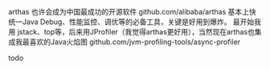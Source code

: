 

arthas 也许会成为中国最成功的开源软件 
github.com/alibaba/arthas 
基本上快统一Java Debug、性能监控、调优等的必备工具，关键是好用到爆炸。
最开始我用 jstack、top等，后来用JProfiler（我觉得arthas更好用），当然现在arthas也集成我最喜欢的Java火焰图 
github.com/jvm-profiling-tools/async-profiler



todo